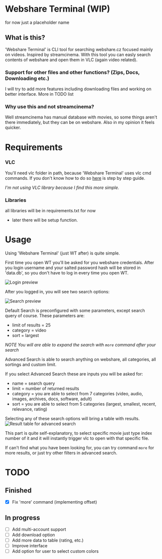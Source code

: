 # Webshare Terminal (WIP)
for now just a placeholder name

## What is this?
'Webshare Terminal' is CLI tool for searching webshare.cz focused mainly on videos. Inspired by streamcinema.
With this tool you can easly search contents of webshare and open them in VLC (again video related).

### Support for other files and other functions? (Zips, Docs, Downloading etc.)
I will try to add more features including downloading files and working on better interface.
More in TODO list

### Why use this and not streamcinema? 
Well streamcinema has manual database with movies, so some things aren't there immediately, but they can be on webshare.
Also in my opinion it feels quicker.


# Requirements

### VLC
You'll need vlc folder in path, because 'Webshare Terminal' uses vlc cmd commands.
If you don't know how to do so [here](https://www.vlchelp.com/add-vlc-command-prompt-windows/) is step by step guide.

*I'm not using VLC library because I find this more simple.*

### Libraries
all libraries will be in requirements.txt for now
- later there will be setup function.


# Usage
Using 'Webshare Terminal' (just WT after)  is quite simple.

First time you open WT you'll be asked for you webshare credentials.
After you login username and your salted password hash will be stored in 'data.db', so you don't have to log in every time you open WT.

![Login preview](https://i.imgur.com/mdUsdnd.png)

After you logged in, you will see two search options:

![Search preview](https://i.imgur.com/Hw6t8cX.png)

Default Search is preconfigured with some parameters, except search query of course.
These parameters are:
- limit of results = 25
- category = video
- sort = largest

*NOTE You will are able to expand the search with `more` command after your search*

Advanced Search is able to search anything on webshare, all categories, all sortings and custom limit.

If you select Advanced Search these are inputs you will be asked for:

- name = search query
- limit = number of returned results
- category = you are able to select from 7 categories (video, audio, images, archives, docs, software, adult)
- sort = you are able to select from 5 categories (largest, smallest, recent, relevance, rating)

Selecting any of these search options will bring a table with results.
![Result table for advanced search](https://i.imgur.com/7S8s5hH.png)

This part is quite self-explanatory, to select specific movie just type index number of it and it will instantly trigger vlc to open with that specific file.

If can't find what you have been looking for, you can try command `more` for more results, or just try other filters in advanced search.

# TODO
## Finished

- [x] Fix 'more' command (implementing offset)

## In progress

- [ ] Add multi-account support
- [ ] Add download option
- [ ] Add more data to table (rating, etc.)
- [ ] Improve interface
- [ ] Add option for user to select custom colors
